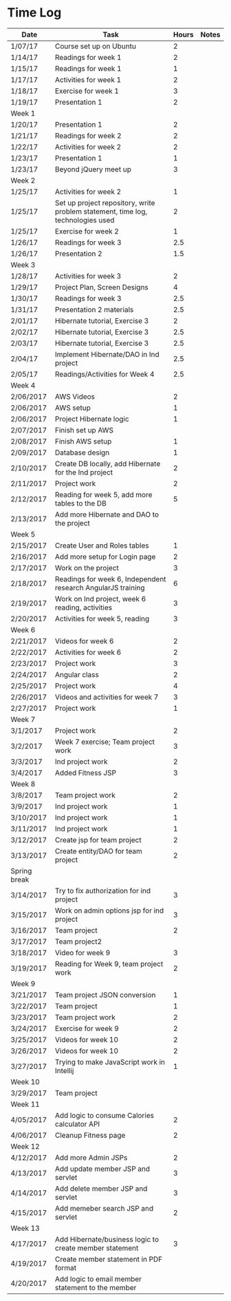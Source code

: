 # Time Log

| Date | Task | Hours | Notes|
|------|------|-------|------|
| 1/07/17| Course set up on Ubuntu| 2 | |
| 1/14/17| Readings for week 1| 2 | |
| 1/15/17| Readings for week 1| 1 | |
| 1/17/17 | Activities for week 1 | 2 |
| 1/18/17| Exercise for week 1| 3 | |
| 1/19/17| Presentation 1| 2 | |
|Week 1 | | | | |
| 1/20/17| Presentation 1| 2 | |
| 1/21/17| Readings for week 2| 2 | |
| 1/22/17| Activities for week 2| 2 | |
| 1/23/17| Presentation 1| 1 | |
| 1/23/17| Beyond jQuery meet up| 3 | |
|Week 2 | | | | |
| 1/25/17| Activities for week 2| 1 | |
| 1/25/17| Set up project repository, write problem statement, time log, technologies used| 2 | |
| 1/25/17| Exercise for week 2  | 1  |   | 
| 1/26/17| Readings for week 3| 2.5 | |
| 1/26/17| Presentation 2| 1.5 | |
|Week 3 | | | | |
| 1/28/17| Activities for week 3| 2 | |
| 1/29/17| Project Plan, Screen Designs| 4 | |
| 1/30/17| Readings for week 3| 2.5 | |
| 1/31/17| Presentation 2 materials| 2.5 | |
| 2/01/17| Hibernate tutorial, Exercise 3| 2 | |
| 2/02/17| Hibernate tutorial, Exercise 3| 2.5 | |
| 2/03/17| Hibernate tutorial, Exercise 3| 2.5 | |
| 2/04/17| Implement Hibernate/DAO in Ind project| 2.5 | |
| 2/05/17| Readings/Activities for Week 4| 2.5 | |
|Week 4 | | | | |
|2/06/2017|AWS Videos|2|||
|2/06/2017|AWS setup|1|||
|2/06/2017|Project Hibernate logic|1|||
|2/07/2017|Finish set up AWS||||
|2/08/2017|Finish AWS setup|1|||
|2/09/2017|Database design|1|||
|2/10/2017|Create DB locally, add Hibernate for the Ind project|2|||
|2/11/2017|Project work|2|||
|2/12/2017|Reading for week 5, add more tables to the DB|5|||
|2/13/2017|Add more Hibernate and DAO to the project||||
|Week 5|||||
|2/15/2017|Create User and Roles tables|1|||
|2/16/2017|Add more setup for Login page|2|||
|2/17/2017|Work on the project|3|||
|2/18/2017|Readings for week 6, Independent research AngularJS training|6|||
|2/19/2017|Work on Ind project, week 6 reading, activities|3|||
|2/20/2017|Activities for week 5, reading|3|||
|Week 6|||||
|2/21/2017|Videos for week 6|2|||
|2/22/2017|Activities for week 6|2|||
|2/23/2017|Project work|3|||
|2/24/2017|Angular class|2|||
|2/25/2017|Project work|4|||
|2/26/2017|Videos and activities for week 7|3|||
|2/27/2017|Project work|1|||
|Week 7|||||
|3/1/2017|Project work |2|||
|3/2/2017|Week 7 exercise; Team project work|3||
|3/3/2017|Ind project work|2||
|3/4/2017|Added Fitness JSP|3||
|Week 8||||
|3/8/2017|Team project work|2||
|3/9/2017|Ind project work|1||
|3/10/2017|Ind project work|1||
|3/11/2017|Ind project work|1||
|3/12/2017|Create jsp for team project|2||
|3/13/2017|Create entity/DAO for team project|2||
|Spring break||||
|3/14/2017|Try to fix authorization for ind project|3||
|3/15/2017|Work on admin options jsp for ind project|3||
|3/16/2017|Team project|2||
|3/17/2017|Team project2|||
|3/18/2017|Video for week 9|3||
|3/19/2017|Reading for Week 9, team project work|2||
|Week 9||||
|3/21/2017|Team project JSON conversion| 1||
|3/22/2017|Team project|1 ||
|3/23/2017|Team project work|2 ||
|3/24/2017|Exercise for week 9|2 ||
|3/25/2017|Videos for week 10|2 ||
|3/26/2017|Videos for week 10|2 ||
|3/27/2017|Trying to make JavaScript work in Intellij|1 ||
|Week 10||||
|3/29/2017|Team project |||
|Week 11||||
|4/05/2017|Add logic to consume Calories calculator API|2||
|4/06/2017|Cleanup Fitness page|2||
|Week 12|||||
|4/12/2017|Add more Admin JSPs|2||
|4/13/2017|Add update member JSP and servlet|3||
|4/14/2017|Add delete member JSP and servlet|3||
|4/15/2017|Add memeber search JSP and servlet|2||
|Week 13|||||
|4/17/2017|Add Hibernate/business logic to create member statement|3|||
|4/19/2017|Create member statement in PDF format||||
|4/20/2017|Add logic to email member statement to the member||||
